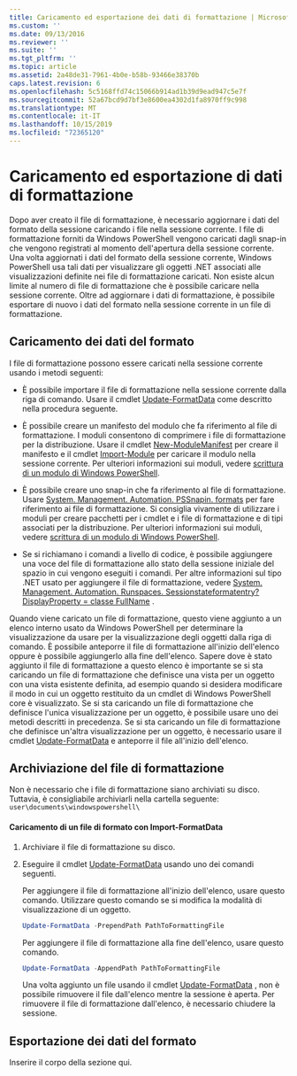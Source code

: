 ```yaml
---
title: Caricamento ed esportazione dei dati di formattazione | Microsoft Docs
ms.custom: ''
ms.date: 09/13/2016
ms.reviewer: ''
ms.suite: ''
ms.tgt_pltfrm: ''
ms.topic: article
ms.assetid: 2a48de31-7961-4b0e-b58b-93466e38370b
caps.latest.revision: 6
ms.openlocfilehash: 5c5168ffd74c15066b914ad1b39d9ead947c5e7f
ms.sourcegitcommit: 52a67bcd9d7bf3e8600ea4302d1fa8970ff9c998
ms.translationtype: MT
ms.contentlocale: it-IT
ms.lasthandoff: 10/15/2019
ms.locfileid: "72365120"
---
```

# <a name="loading-and-exporting-formatting-data"></a>Caricamento ed esportazione di dati di formattazione

Dopo aver creato il file di formattazione, è necessario aggiornare i dati del formato della sessione caricando i file nella sessione corrente. I file di formattazione forniti da Windows PowerShell vengono caricati dagli snap-in che vengono registrati al momento dell'apertura della sessione corrente. Una volta aggiornati i dati del formato della sessione corrente, Windows PowerShell usa tali dati per visualizzare gli oggetti .NET associati alle visualizzazioni definite nei file di formattazione caricati. Non esiste alcun limite al numero di file di formattazione che è possibile caricare nella sessione corrente. Oltre ad aggiornare i dati di formattazione, è possibile esportare di nuovo i dati del formato nella sessione corrente in un file di formattazione.

## <a name="loading-format-data"></a>Caricamento dei dati del formato

I file di formattazione possono essere caricati nella sessione corrente usando i metodi seguenti:

- È possibile importare il file di formattazione nella sessione corrente dalla riga di comando. Usare il cmdlet [Update-FormatData](/powershell/module/Microsoft.PowerShell.Utility/Update-FormatData) come descritto nella procedura seguente.

- È possibile creare un manifesto del modulo che fa riferimento al file di formattazione. I moduli consentono di comprimere i file di formattazione per la distribuzione. Usare il cmdlet [New-ModuleManifest](/powershell/module/Microsoft.PowerShell.Core/New-ModuleManifest) per creare il manifesto e il cmdlet [Import-Module](/powershell/module/Microsoft.PowerShell.Core/Import-Module) per caricare il modulo nella sessione corrente. Per ulteriori informazioni sui moduli, vedere [scrittura di un modulo di Windows PowerShell](../module/writing-a-windows-powershell-module.md).

- È possibile creare uno snap-in che fa riferimento al file di formattazione. Usare [System. Management. Automation. PSSnapin. formats](/dotnet/api/System.Management.Automation.PSSnapIn.Formats) per fare riferimento ai file di formattazione. Si consiglia vivamente di utilizzare i moduli per creare pacchetti per i cmdlet e i file di formattazione e di tipi associati per la distribuzione. Per ulteriori informazioni sui moduli, vedere [scrittura di un modulo di Windows PowerShell](../module/writing-a-windows-powershell-module.md).

- Se si richiamano i comandi a livello di codice, è possibile aggiungere una voce del file di formattazione allo stato della sessione iniziale del spazio in cui vengono eseguiti i comandi. Per altre informazioni sul tipo .NET usato per aggiungere il file di formattazione, vedere [System. Management. Automation. Runspaces. Sessionstateformatentry? DisplayProperty = classe FullName](/dotnet/api/System.Management.Automation.Runspaces.SessionStateFormatEntry) .

Quando viene caricato un file di formattazione, questo viene aggiunto a un elenco interno usato da Windows PowerShell per determinare la visualizzazione da usare per la visualizzazione degli oggetti dalla riga di comando. È possibile anteporre il file di formattazione all'inizio dell'elenco oppure è possibile aggiungerlo alla fine dell'elenco. Sapere dove è stato aggiunto il file di formattazione a questo elenco è importante se si sta caricando un file di formattazione che definisce una vista per un oggetto con una vista esistente definita, ad esempio quando si desidera modificare il modo in cui un oggetto restituito da un cmdlet di Windows PowerShell core è  visualizzato. Se si sta caricando un file di formattazione che definisce l'unica visualizzazione per un oggetto, è possibile usare uno dei metodi descritti in precedenza.  Se si sta caricando un file di formattazione che definisce un'altra visualizzazione per un oggetto, è necessario usare il cmdlet [Update-FormatData](/powershell/module/Microsoft.PowerShell.Utility/Update-FormatData) e anteporre il file all'inizio dell'elenco.

## <a name="storing-your-formatting-file"></a>Archiviazione del file di formattazione

Non è necessario che i file di formattazione siano archiviati su disco. Tuttavia, è consigliabile archiviarli nella cartella seguente: `user\documents\windowspowershell\`

#### <a name="loading-a-format-file-using-import-formatdata"></a>Caricamento di un file di formato con Import-FormatData

1. Archiviare il file di formattazione su disco.

2. Eseguire il cmdlet [Update-FormatData](/powershell/module/Microsoft.PowerShell.Utility/Update-FormatData) usando uno dei comandi seguenti.

   Per aggiungere il file di formattazione all'inizio dell'elenco, usare questo comando. Utilizzare questo comando se si modifica la modalità di visualizzazione di un oggetto.

   ```powershell
   Update-FormatData -PrependPath PathToFormattingFile
   ```

   Per aggiungere il file di formattazione alla fine dell'elenco, usare questo comando.

   ```powershell
   Update-FormatData -AppendPath PathToFormattingFile
   ```

   Una volta aggiunto un file usando il cmdlet [Update-FormatData](/powershell/module/Microsoft.PowerShell.Utility/Update-FormatData) , non è possibile rimuovere il file dall'elenco mentre la sessione è aperta. Per rimuovere il file di formattazione dall'elenco, è necessario chiudere la sessione.

## <a name="exporting-format-data"></a>Esportazione dei dati del formato

Inserire il corpo della sezione qui.
